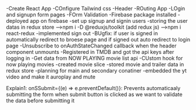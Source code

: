 -Create React App
-COnfigure Tailwind css
-Header
-ROuting App
-LOgin and signupn form pages
-FOrm Validation
-Firebase package installed
-deployed app on firebase
-set up signup and signin users
-storing the user datas in redux store
  -->npm i -D @reduxjs/toolkit (add redux js)
  -->npm i react-redux
-implemented sign out
-BUgfix: if user is signed in automatically redirect to broese page and if signed out auto redirect to login page
-Unsubscribe to onAuthStateChanged callback when the header component unmounts
-Registered in TMDB and got the api keys after logging in
-Get data from NOW PLAYING movie list api
-CUstom hook for now playing movies
-created movie slice
-stored movie and trailer data in redux store
-planning for main and secondary conatiner
-embedded the yt video and make it auroplay and mute

Explain1:
onSSubmit={(e) => e.preventDefault()}: Prevents automaticaaly submitting the form when submit button is clicked as we want to validate the data before submitting it